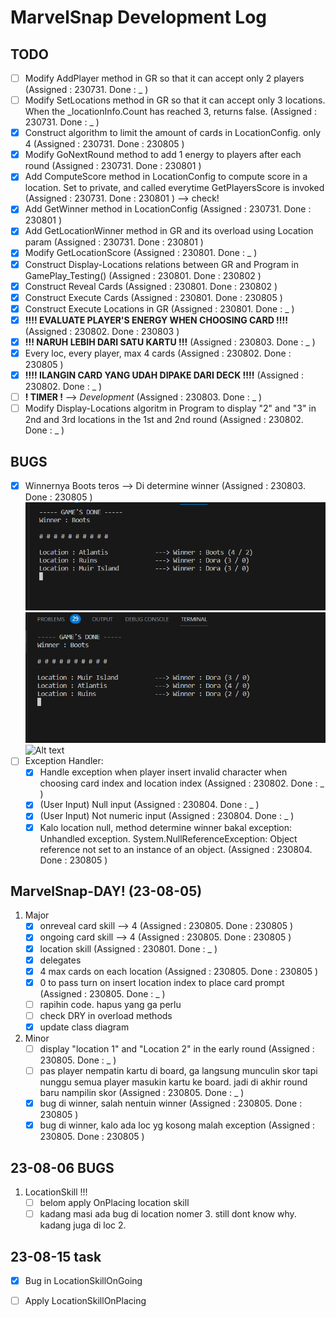 # MarvelSnap Development Log

## TODO
- [ ] Modify AddPlayer method in GR so that it can accept only 2 players (Assigned : 230731. Done : _ )
- [ ] Modify SetLocations method in GR so that it can accept only 3 locations. When the _locationInfo.Count has reached 3, returns false. (Assigned : 230731. Done : _ )
- [x] Construct algorithm to limit the amount of cards in LocationConfig. only 4 (Assigned : 230731. Done : 230805 )
- [x] Modify GoNextRound method to add 1 energy to players after each round (Assigned : 230731. Done : 230801 )
- [x] Add ComputeScore method in LocationConfig to compute score in a location. Set to private, and called everytime GetPlayersScore is invoked (Assigned : 230731. Done : 230801 ) --> check!
- [x] Add GetWinner method in LocationConfig (Assigned : 230731. Done : 230801 )
- [x] Add GetLocationWinner method in GR and its overload using Location param (Assigned : 230731. Done : 230801 )
- [x] Modify GetLocationScore (Assigned : 230801. Done : _ )
- [x] Construct Display-Locations relations between GR and Program in GamePlay_Testing() (Assigned : 230801. Done : 230802 )
- [x] Construct Reveal Cards (Assigned : 230801. Done : 230802 )
- [x] Construct Execute Cards (Assigned : 230801. Done : 230805 )
- [x] Construct Execute Locations in GR (Assigned : 230801. Done : _ )
- [x] **!!!! EVALUATE PLAYER'S ENERGY WHEN CHOOSING CARD !!!!** (Assigned : 230802. Done : 230803 )
- [x] **!!! NARUH LEBIH DARI SATU KARTU !!!** (Assigned : 230803. Done : _ )
- [x] Every loc, every player, max 4 cards (Assigned : 230802. Done : 230805 )
- [x] **!!!! ILANGIN CARD YANG UDAH DIPAKE DARI DECK !!!!** (Assigned : 230802. Done : _ )
- [ ] **! TIMER !** --> *Development* (Assigned : 230803. Done : _ )
- [ ] Modify Display-Locations algoritm in Program to display "2" and "3" in 2nd and 3rd locations in the 1st and 2nd round (Assigned : 230802. Done : _ )

## BUGS
- [x] Winnernya Boots teros --> Di determine winner (Assigned : 230803. Done : 230805 )
 ![Alt text](../Pictures/bug1.0.png)
 ![Alt text](../Pictures/bug1.1.png)
 ![Alt text](../Pictures/bug1.2.pn)
- [ ] Exception Handler:
  - [x] Handle exception when player insert invalid character when choosing card index and location index (Assigned : 230802. Done : _ )
  - [x] (User Input) Null input (Assigned : 230804. Done : _ )
  - [x] (User Input) Not numeric input (Assigned : 230804. Done : _ )
  - [x] Kalo location null, method determine winner bakal exception: Unhandled exception. System.NullReferenceException: Object reference not set to an instance of an object. (Assigned : 230804. Done : 230805 )

## MarvelSnap-DAY! (23-08-05)
1. Major
   - [x] onreveal card skill --> 4 (Assigned : 230805. Done : 230805 )
   - [x] ongoing card skill --> 4 (Assigned : 230805. Done : 230805 )
   - [x] location skill (Assigned : 230801. Done : _ )
   - [x] delegates
   - [x] 4 max cards on each location (Assigned : 230805. Done : 230805 )
   - [x] 0 to pass turn on insert location index to place card prompt (Assigned : 230805. Done : _ )
   - [ ] rapihin code. hapus yang ga perlu
   - [ ] check DRY in overload methods
   - [x] update class diagram
2. Minor
   - [ ] display "location 1" and "Location 2" in the early round (Assigned : 230805. Done : _ )
   - [ ] pas player nempatin kartu di board, ga langsung munculin skor tapi nunggu semua player masukin kartu ke board. jadi di akhir round baru nampilin skor (Assigned : 230805. Done : _ )
   - [x] bug di winner, salah nentuin winner (Assigned : 230805. Done : 230805 )
   - [x] bug di winner, kalo ada loc yg kosong malah exception (Assigned : 230805. Done : 230805 )

## 23-08-06 BUGS
1. LocationSkill !!!
   - [ ] belom apply OnPlacing location skill
   - [ ] kadang masi ada bug di location nomer 3. still dont know why. kadang juga di loc 2.

## 23-08-15 task
- [x] Bug in LocationSkillOnGoing
- [ ] Apply LocationSkillOnPlacing
   